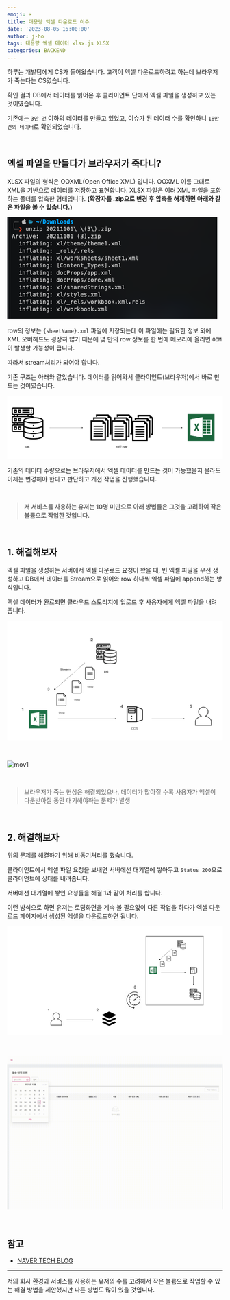 ```yaml
---
emoji: ☀️
title: 대용량 엑셀 다운로드 이슈
date: '2023-08-05 16:00:00'
author: j-ho
tags: 대용량 엑셀 데이터 xlsx.js XLSX
categories: BACKEND
---
```


하루는 개발팀에게 CS가 들어왔습니다. 고객이 엑셀 다운로드하려고 하는데 브라우저가 죽는다는 CS였습니다.

확인 결과 DB에서 데이터를 읽어온 후 클라이언트 단에서 엑셀 파일을 생성하고 있는 것이였습니다.

기존에는 `3만 건` 이하의 데이터를 만들고 있었고, 이슈가 된 데이터 수를 확인하니 `18만 건의 데이터`로 확인되었습니다.

<br >

## 엑셀 파일을 만들다가 브라우저가 죽다니?

XLSX 파일의 형식은 OOXML(Open Office XML) 입니다. OOXML 이름 그대로 XML을 기반으로 데이터를 저장하고 표현합니다.
XLSX 파일은 여러 XML 파일을 포함하는 폴더를 압축한 형태입니다. **(확장자를 .zip으로 변경 후 압축을 해제하면 아래와 같은 파일을 볼 수 있습니다.)**

![image2](image2.png)

row의 정보는 `{sheetName}.xml` 파일에 저장되는데 이 파일에는 필요한 정보 외에 XML 오버헤드도 굉장히 많기 때문에 몇 만의 row 정보를 한 번에 메모리에 올리면 `OOM`이 발생할 가능성이 큽니다.

따라서 stream처리가 되어야 합니다.

기존 구조는 아래와 같았습니다. 데이터를 읽어와서 클라이언트(브라우저)에서 바로 만드는 것이였습니다.

![image1](image1.png)

기존의 데이터 수량으로는 브라우저에서 엑셀 데이터를 만드는 것이 가능했을지 몰라도 이제는 변경해야 한다고 판단하고 개선 작업을 진행했습니다.

<br >

> **저 서비스를 사용하는 유저는 10명 미만으로 아래 방법들은 그것을 고려하여 작은 볼륨으로 작업한 것입니다.**

<br >

## 1. 해결해보자

엑셀 파일을 생성하는 서버에서 엑셀 다운로드 요청이 왔을 때, 빈 엑셀 파일을 우선 생성하고
DB에서 데이터를 Stream으로 읽어와 row 하나씩 엑셀 파일에 append하는 방식입니다.

엑셀 데이터가 완료되면 클라우드 스토리지에 업로드 후 사용자에게 엑셀 파일을 내려 줍니다.

![image3](image3.png)

<br >

![mov1](mov1.gif)

<br >

> 브라우저가 죽는 현상은 해결되었으나, 데이터가 많아질 수록 사용자가 엑셀이 다운받아질 동안 대기해야하는 문제가 발생

<br >

## 2. 해결해보자

위의 문제를 해결하기 위해 비동기처리를 했습니다.

클라이언트에서 엑셀 파일 요청을 보내면 서버에선 대기열에 쌓아두고 `Status 200`으로 클라이언트에 상태를 내려줍니다.

서버에선 대기열에 쌓인 요청들을 해결 1과 같이 처리를 합니다.

이런 방식으로 하면 유저는 로딩화면을 계속 볼 필요없이 다른 작업을 하다가 엑셀 다운로드 페이지에서 생성된 엑셀을 다운로드하면 됩니다.

![image4](image4.png)

<br >

![mov2](mov2.gif)

<br >

## 참고

- [NAVER TECH BLOG](https://d2.naver.com/helloworld/9423440)

---

저의 회사 환경과 서비스를 사용하는 유저의 수를 고려해서 작은 볼륨으로 작업할 수 있는 해결 방법을 제안했지만 다른 방법도 많이 있을 것입니다.

```toc

```
